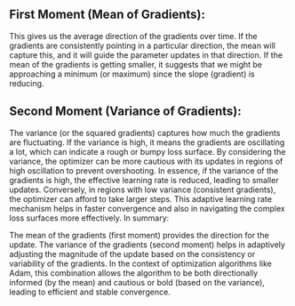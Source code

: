 

## First Moment (Mean of Gradients):

This gives us the average direction of the gradients over time. If the gradients are consistently pointing in a particular direction, the mean will capture this, and it will guide the parameter updates in that direction.
If the mean of the gradients is getting smaller, it suggests that we might be approaching a minimum (or maximum) since the slope (gradient) is reducing.

## Second Moment (Variance of Gradients):

The variance (or the squared gradients) captures how much the gradients are fluctuating. If the variance is high, it means the gradients are oscillating a lot, which can indicate a rough or bumpy loss surface.
By considering the variance, the optimizer can be more cautious with its updates in regions of high oscillation to prevent overshooting. In essence, if the variance of the gradients is high, the effective learning rate is reduced, leading to smaller updates. Conversely, in regions with low variance (consistent gradients), the optimizer can afford to take larger steps.
This adaptive learning rate mechanism helps in faster convergence and also in navigating the complex loss surfaces more effectively.
In summary:

The mean of the gradients (first moment) provides the direction for the update.
The variance of the gradients (second moment) helps in adaptively adjusting the magnitude of the update based on the consistency or variability of the gradients.
In the context of optimization algorithms like Adam, this combination allows the algorithm to be both directionally informed (by the mean) and cautious or bold (based on the variance), leading to efficient and stable convergence.